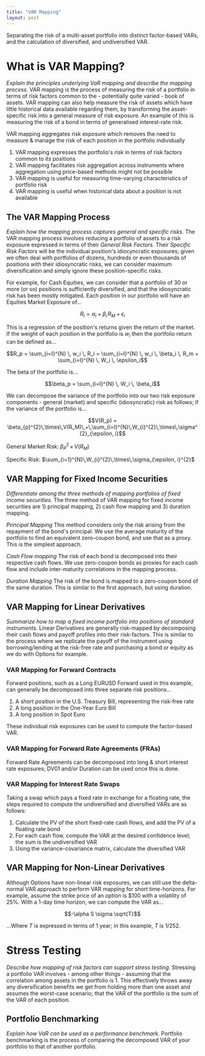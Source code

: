 ```yaml
---
title: "VAR Mapping"
layout: post
---
```


Separating the risk of a multi-asset portfolio into distinct factor-based VARs, and the calculation of diversified, and undiversified VAR.

# What is VAR Mapping?
*Explain the principles underlying VaR mapping and describe the mapping process.*
VAR mapping is the process of measuring the risk of a portfolio in terms of risk factors common to the - potentially quite varied - book of assets. VAR mapping can also help measure the risk of assets which have little historical data available regarding them, by transforming the asset-specific risk into a general measure of risk exposure. An example of this is measuring the risk of a bond in terms of generalised interest-rate risk. 

VAR mapping aggregates risk exposure which removes the need to measure & manage the risk of each position in the portfolio individually
1. VAR mapping expresses the portfolio's risk in terms of risk factors common to its positions
2. VAR mapping facilitates risk aggregation across instruments where aggregation using price-based methods might not be possible
3. VAR mapping is useful for measuring time-varying characteristics of portfolio risk
4. VAR mapping is useful when historical data about a position is not available      

## The VAR Mapping Process
*Explain how the mapping process captures general and specific risks.*
The VAR mapping process involves reducing a portfolio of assets to a risk exposure expressed in terms of their *General Risk Factors*. Their *Specific Risk Factors* will be the individual position's idiocyncratic exposures; given we often deal with portfolios of dozens, hundreds or even thousands of positions with their idiosyncratic risks, we can consider maximum diversification and simply ignore these position-specific risks. 

For example, for Cash Equities, we can consider that a portfolio of 30 or more (or so) positions is sufficiently diversified, and that the idiosyncratic risk has been mostly mitigated. Each position in our portfolio will have an Equities Market Exposure of...

$$R_i = \alpha_i + \beta_i\,R_M+\epsilon_i$$

This is a regression of the position's returns given the return of the market. If the weight of each position in the portfolio is $w_i$ then the portfolio return can be defined as...

$$R_p = \sum_{i=I}^{N} \, w_i \, R_i = \sum_{i=I}^{N} \, w_i \, \beta_i \, R_m + \sum_{i=I}^{N} \, W_i \, \epsilon_i$$

The beta of the portfolio is...

$$\beta_p = \sum_{i=I}^{N} \, W_i \, \beta_i$$

We can decompose the variance of the portfolio into our two risk exposure components - general (market) and specific (idiosyncratic) risk as follows; if the variance of the portfolio is...

$$V(R_p) = \beta_{p}^{2}\,\times\,V(R_M)\,+\,\sum_{i=I}^{N}\,W_{i}^{2}\,\times\,\sigma^{2}_{\epsilon, i}$$

General Market Risk: $\beta_{P}^{2}\,\times\,V(R_M)$

Specific Risk: $\sum_{i=1}^{N}\,W_{i}^{2}\,\times\,\sigma_{\epsilon, i}^{2}$

## VAR Mapping for Fixed Income Securities
*Differentiate among the three methods of mapping portfolios of fixed income securities.*
The three method of VAR mapping for fixed income securities are 1) principal mapping, 2) cash flow mapping and 3) duration mapping.

*Principal Mapping*
This method considers only the risk arising from the repayment of the bond's principal. We use the average maturity of the portfolio to find an equivalent zero-coupon bond, and use that as a proxy. This is the simplest approach.

*Cash Flow mapping*
The risk of each bond is decomposed into their respective cash flows. We use zero-coupon bonds as proxies for each cash flow and include inter-maturity correlations in the mapping process. 

*Duration Mapping*
The risk of the bond is mapped to a zero-coupon bond of the same duration. This is similar to the first approach, but using duration. 

## VAR Mapping for Linear Derivatives
*Summarize how to map a fixed income portfolio into positions of standard instruments.*
Linear Derivatives are generally risk-mapped by decomposing their cash flows and payoff profiles into their risk-factors. This is similar to the process where we replicate the payoff of the instrument using borrowing/lending at the risk-free rate and purchasing a bond or equity as we do with Options for example. 

### VAR Mapping for Forward Contracts
Forward positions, such as a Long EURUSD Forward used in this example, can generally be decomposed into three separate risk positions...
1) A short position in the U.S. Treasury Bill, representing the risk-free rate
2) A long position in the One-Year Euro Bill
3) A long position in Spot Euro

These individual risk exposures can be used to compute the factor-based VAR.

### VAR Mapping for Forward Rate Agreements (FRAs)
Forward Rate Agreements can be decomposed into long & short interest rate exposures; DV01 and/or Duration can be used once this is done.

### VAR Mapping for Interest Rate Swaps
Taking a swap which pays a fixed rate in exchange for a floating rate, the steps required to compute the undiversified and diversified VARs are as follows: 

1) Calculate the PV of the short fixed-rate cash flows, and add the PV of a floating rate bond
2) For each cash flow, compute the VAR at the desired confidence level; the sum is the undiversified VAR
3) Using the variance-covariance matrix, calculate the diversified VAR

## VAR Mapping for Non-Linear Derivatives
Although Options have non-linear risk exposures, we can still use the delta-normal VAR approach to perform VAR mapping for short time-horizons. For example, assume the strike price of an option is $100 with a volatility of 25%. With a 1-day time horizon, we can compute the VAR as...

$$-\alpha S \sigma \sqrt{T}$$

...Where *T* is expressed in terms of 1 year; in this example, *T* is 1/252. 

# Stress Testing
*Describe how mapping of risk factors can support stress testing.*
Stressing a portfolio VAR involves - among other things - assuming that the correlation among assets in the portfolio is 1. This effectively throws away any diversification benefits we get from holding more than one asset and assumes the worst-case scenario; that the VAR of the portfolio is the sum of the VAR of each position.

## Portfolio Benchmarking
*Explain how VaR can be used as a performance benchmark.*
Portfolio benchmarking is the process of comparing the decomposed VAR of your portfolio to that of another portfolio.
